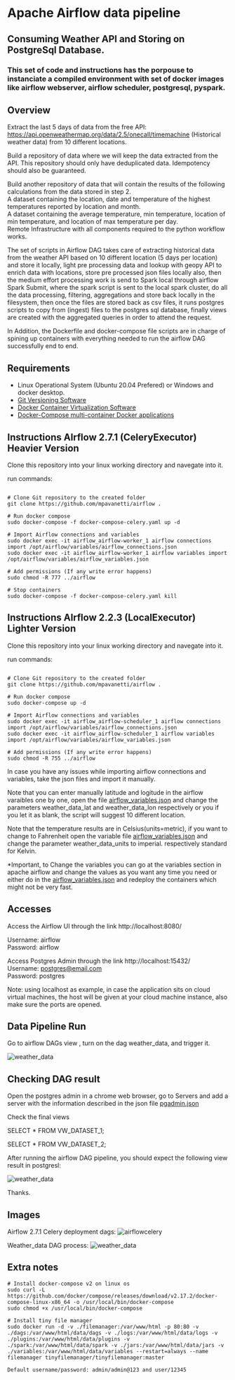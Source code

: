 # Apache Airflow data pipeline
## Consuming Weather API and Storing on PostgreSql Database.

### This set of code and instructions has the porpouse to instanciate a compiled environment with set of docker images like airflow webserver, airflow scheduler, postgresql, pyspark.

## Overview
Extract the last 5 days of data from the free API: https://api.openweathermap.org/data/2.5/onecall/timemachine (Historical weather data) from 10 different locations.  

Build a repository of data where we will keep the data extracted from the API. This repository should only have deduplicated data. Idempotency should also be guaranteed.  
  
Build another repository of data that will contain the results of the following calculations from the data stored in step 2.  
A dataset containing the location, date and temperature of the highest temperatures reported by location and month.  
A dataset containing the average temperature, min temperature, location of min temperature, and location of max temperature per day.  
Remote Infrastructure with all components required to the python workflow works.  
  
  
The set of scripts in Airflow DAG takes care of extracting historical data from the weather API based on 10 different location (5 days per location) and store it locally, light pre processing data and lookup with geopy API to enrich data with locations, store pre processed json files locally also, then the medium effort processing work is send to Spark local through airflow Spark Submit, where the spark script is sent to the local spark cluster, do all the data processing, filtering, aggregations and store back locally in the filesystem, then once the files are stored back as csv files, it runs postgres scripts to copy from (ingest) files to the postgres sql database, finally views are created with the aggregated queries in order to attend the request.     

In Addition, the Dockerfile and docker-compose file scripts are in charge of spining up containers with everything needed to run the airflow DAG successfully end to end.  
    
  
## Requirements
* Linux Operational System (Ubuntu 20.04 Prefered) or Windows and docker desktop.
* [Git Versioning Software ](https://git-scm.com/download/linux)
* [Docker Container Virtualization Software](https://docs.docker.com/engine/install/ubuntu/)
* [Docker-Compose multi-container Docker applications](https://docs.docker.com/compose/install/)

  

## Instructions AIrflow 2.7.1 (CeleryExecutor) Heavier Version
Clone this repository into your linux working directory and navegate into it.  
  
run commands:
```

# Clone Git repository to the created folder
git clone https://github.com/mpavanetti/airflow .

# Run docker compose
sudo docker-compose -f docker-compose-celery.yaml up -d

# Import Airflow connections and variables
sudo docker exec -it airflow_airflow-worker_1 airflow connections import /opt/airflow/variables/airflow_connections.json
sudo docker exec -it airflow_airflow-worker_1 airflow variables import /opt/airflow/variables/airflow_variables.json

# Add permissions (If any write error happens)
sudo chmod -R 777 ../airflow

# Stop containers
sudo docker-compose -f docker-compose-celery.yaml kill
```
  


## Instructions AIrflow 2.2.3 (LocalExecutor) Lighter Version
Clone this repository into your linux working directory and navegate into it.  
  
run commands:
```

# Clone Git repository to the created folder
git clone https://github.com/mpavanetti/airflow .

# Run docker compose
sudo docker-compose up -d

# Import Airflow connections and variables
sudo docker exec -it airflow_airflow-scheduler_1 airflow connections import /opt/airflow/variables/airflow_connections.json
sudo docker exec -it airflow_airflow-scheduler_1 airflow variables import /opt/airflow/variables/airflow_variables.json

# Add permissions (If any write error happens)
sudo chmod -R 755 ../airflow
```
  
In case you have any issues while importing airflow connections and variables, take the json files and import it manually.  
  
Note that you can enter manually latitude and logitude in the airflow varaibles one by one, open the file [airflow_variables.json](airflow_variables.json) and change the parameters weather_data_lat and weather_data_lon respectively or you if you let it as blank, the script will suggest 10 different location.  

Note that the temperature results are in Celsius(units=metric), if you want to change to Fahrenheit open the variable file [airflow_variables.json](airflow_variables.json) and change the parameter weather_data_units to imperial. respectively standard for Kelvin.  

*Important, to Change the variables you can go at the variables section in apache airflow and change the values as you want any time you need or either do in the [airflow_variables.json](airflow_variables.json) and redeploy the containers which might not be very fast.



## Accesses
Access the Airflow UI through the link http://localhost:8080/  

Username: airflow  
Password: airflow
  
Access Postgres Admin through the link http://localhost:15432/  
Username: postgres@email.com  
Password: postgres
  
Note: using localhost as example, in case the application sits on cloud virtual machines, the host will be given at your cloud machine instance, also make sure the ports are opened.
  
  
## Data Pipeline Run
Go to airflow DAGs view , turn on the dag weather_data, and trigger it.  

![weather_data](img/DAG.JPG)

## Checking DAG result

Open the postgres admin in a chrome web browser, go to Servers and add a server with the information described in the json file [pgadmin.json](pgadmin.json)
  
Check the final views  

SELECT * FROM VW_DATASET_1;  

SELECT * FROM VW_DATASET_2;  
  
After running the airflow DAG pipeline, you should expect the following view result in postgresl:  
  
![weather_data](img/views.JPG)

Thanks.  
  

## Images
Airflow 2.7.1 Celery deployment dags:
![airflowcelery](img/airflowcelerydags.png)
  
Weather_data DAG process:
![weather_data](img/airflowcelery.png)
   

## Extra notes

```
# Install docker-compose v2 on linux os  
sudo curl -L https://github.com/docker/compose/releases/download/v2.17.2/docker-compose-linux-x86_64 -o /usr/local/bin/docker-compose
sudo chmod +x /usr/local/bin/docker-compose

# Install tiny file manager
sudo docker run -d -v ./filemanager:/var/www/html -p 80:80 -v ./dags:/var/www/html/data/dags -v ./logs:/var/www/html/data/logs -v ./plugins:/var/www/html/data/plugins -v ./spark:/var/www/html/data/spark -v ./jars:/var/www/html/data/jars -v ./variables:/var/www/html/data/variables --restart=always --name filemanager tinyfilemanager/tinyfilemanager:master

Default username/password: admin/admin@123 and user/12345

```
